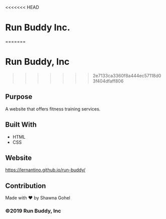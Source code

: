 <<<<<<< HEAD
# Run Buddy Inc.
=======
# Run Buddy, Inc
>>>>>>> 2e7133ca3360f8a444ec57118d03f404dfaff806

## Purpose
A website that offers fitness training services. 

## Built With
* HTML
* CSS

## Website
https://lernantino.github.io/run-buddy/

## Contribution
Made with ❤️ by Shawna Gohel

### ©️2019 Run Buddy, Inc 
